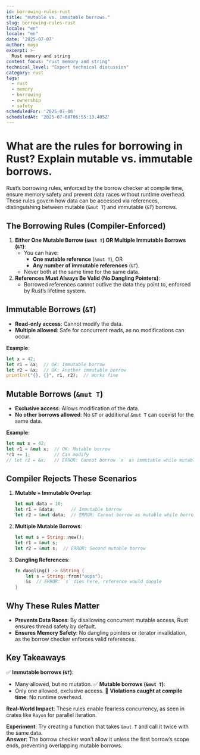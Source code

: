 ```yaml
---
id: borrowing-rules-rust
title: "mutable vs. immutable borrows."
slug: borrowing-rules-rust
locale: "en"
locale: "en"
date: '2025-07-07'
author: mayo
excerpt: >-
  Rust memory and string
content_focus: "rust memory and string"
technical_level: "Expert technical discussion"
category: rust
tags:
  - rust
  - memory
  - borrowing
  - ownership
  - safety
scheduledFor: '2025-07-08'
scheduledAt: '2025-07-08T06:55:13.405Z'
---
```


# What are the rules for borrowing in Rust? Explain mutable vs. immutable borrows.

Rust’s borrowing rules, enforced by the borrow checker at compile time, ensure memory safety and prevent data races without runtime overhead. These rules govern how data can be accessed via references, distinguishing between mutable (`&mut T`) and immutable (`&T`) borrows.

## The Borrowing Rules (Compiler-Enforced)

1. **Either One Mutable Borrow (`&mut T`) OR Multiple Immutable Borrows (`&T`)**:
   - You can have:
     - **One mutable reference** (`&mut T`), OR
     - **Any number of immutable references** (`&T`).
   - Never both at the same time for the same data.
2. **References Must Always Be Valid (No Dangling Pointers)**:
   - Borrowed references cannot outlive the data they point to, enforced by Rust’s lifetime system.

## Immutable Borrows (`&T`)

- **Read-only access**: Cannot modify the data.
- **Multiple allowed**: Safe for concurrent reads, as no modifications can occur.

**Example**:
```rust
let x = 42;
let r1 = &x;  // OK: Immutable borrow
let r2 = &x;  // OK: Another immutable borrow
println!("{}, {}", r1, r2);  // Works fine
```

## Mutable Borrows (`&mut T`)

- **Exclusive access**: Allows modification of the data.
- **No other borrows allowed**: No `&T` or additional `&mut T` can coexist for the same data.

**Example**:
```rust
let mut x = 42;
let r1 = &mut x;  // OK: Mutable borrow
*r1 += 1;         // Can modify
// let r2 = &x;   // ERROR: Cannot borrow `x` as immutable while mutable borrow exists
```

## Compiler Rejects These Scenarios

1. **Mutable + Immutable Overlap**:
   ```rust
   let mut data = 10;
   let r1 = &data;      // Immutable borrow
   let r2 = &mut data;  // ERROR: Cannot borrow as mutable while borrowed as immutable
   ```

2. **Multiple Mutable Borrows**:
   ```rust
   let mut s = String::new();
   let r1 = &mut s;
   let r2 = &mut s;  // ERROR: Second mutable borrow
   ```

3. **Dangling References**:
   ```rust
   fn dangling() -> &String {
       let s = String::from("oops");
       &s  // ERROR: `s` dies here, reference would dangle
   }
   ```

## Why These Rules Matter

- **Prevents Data Races**: By disallowing concurrent mutable access, Rust ensures thread safety by default.
- **Ensures Memory Safety**: No dangling pointers or iterator invalidation, as the borrow checker enforces valid references.

## Key Takeaways

✅ **Immutable borrows (`&T`)**:
- Many allowed, but no mutation.
✅ **Mutable borrows (`&mut T`)**:
- Only one allowed, exclusive access.
🚫 **Violations caught at compile time**: No runtime overhead.

**Real-World Impact**: These rules enable fearless concurrency, as seen in crates like `Rayon` for parallel iteration.

**Experiment**: Try creating a function that takes `&mut T` and call it twice with the same data.  
**Answer**: The borrow checker won’t allow it unless the first borrow’s scope ends, preventing overlapping mutable borrows.
